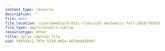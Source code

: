 ```yaml
---
content_type: resource
description: ''
file: null
file_location: /coursemedia/8-01sc-classical-mechanics-fall-2016/f6933dc1797e5220861eb67dbdd2b94f_ZApVXJZF7pE.vtt
file_type: application/x-subrip
resourcetype: Other
title: 3play caption file
uid: f6933dc1-797e-5220-861e-b67dbdd2b94f
---
```

